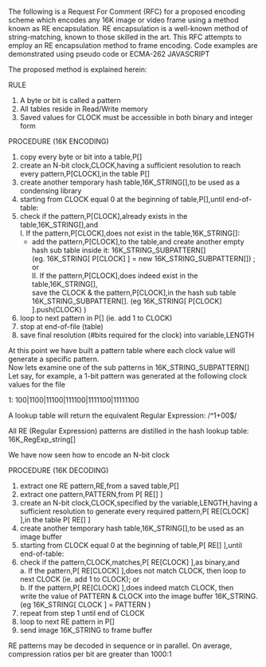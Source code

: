 

The following is a Request For Comment (RFC) for a proposed encoding scheme which encodes any 16K image or video frame using a method known as RE encapsulation. RE encapsulation is a well-known method of string-matching, known to those skilled in the art. This RFC attempts to employ an RE encapsulation method to frame encoding. Code examples are demonstrated using pseudo code or ECMA-262 JAVASCRIPT

The proposed method is explained herein:

RULE  
1. A byte or bit is called a pattern  
2. All tables reside in Read/Write memory  
3. Saved values for CLOCK must be accessible in both binary and integer form  
  
PROCEDURE (16K ENCODING)  
1. copy every byte or bit into a table,P[]  
2. create an N-bit clock,CLOCK,having a sufficient resolution to reach every pattern,P[CLOCK],in the table P[]  
3. create another temporary hash table,16K_STRING[],to be used as a condensing library  
4. starting from CLOCK equal 0 at the beginning of table,P[],until end-of-table:  
  1. check if the pattern,P[CLOCK],already exists in the table,16K_STRING[],and  
    I. If the pattern,P[CLOCK],does not exist in the table,16K_STRING[]:  
       - add the pattern,P[CLOCK],to the table,and create another empty hash sub table inside it: 16K_STRING_SUBPATTERN[]   
         (eg. 16K_STRING[ P[CLOCK] ] = new 16K_STRING_SUBPATTERN[]) ; or  
    II. If the pattern,P[CLOCK],does indeed exist in the table,16K_STRING[],  
      save the CLOCK & the pattern,P[CLOCK],in the hash sub table 16K_STRING_SUBPATTERN[]. (eg 16K_STRING[ P[CLOCK] ].push(CLOCK) )  
  2. loop to next pattern in P[] (ie. add 1 to CLOCK)  
5. stop at end-of-file (table)  
6. save final resolution (#bits required for the clock) into variable,LENGTH  
   
At this point we have built a pattern table where each clock value will generate a specific pattern.  
Now lets examine one of the sub patterns in 16K_STRING_SUBPATTERN[]  
Let say, for example, a 1-bit pattern was generated at the following clock values for the file  
  
1: 100|1100|11100|111100|1111100|11111100  
   
A lookup table will return the equivalent Regular Expression: /^1+00$/  
 
All RE (Regular Expression) patterns are distilled in the hash lookup table: 16K_RegExp_string[]  
  
We have now seen how to encode an N-bit clock  
  
  
PROCEDURE (16K DECODING)  
1. extract one RE pattern,RE,from a saved table,P[]  
2. extract one pattern,PATTERN,from P[ RE[] ]  
3. create an N-bit clock,CLOCK,specified by the variable,LENGTH,having a sufficient resolution to generate every required pattern,P[ RE[CLOCK] ],in the table P[ RE[] ]  
4. create another temporary hash table,16K_STRING[],to be used as an image buffer  
5. starting from CLOCK equal 0 at the beginning of table,P[ RE[] ],until end-of-table:  
  1. check if the pattern,CLOCK,matches,P[ RE[CLOCK] ],as binary,and  
    a. If the pattern,P[ RE[CLOCK] ],does not match CLOCK, then loop to next CLOCK (ie. add 1 to CLOCK); or  
    b. If the pattern,P[ RE[CLOCK] ],does indeed match CLOCK, then  
      write the value of PATTERN & CLOCK into the image buffer 16K_STRING. (eg 16K_STRING[ CLOCK ] = PATTERN )  
  2. repeat from step 1 until end of CLOCK  
6. loop to next RE pattern in P[]  
7. send image 16K_STRING to frame buffer  
  
  
RE patterns may be decoded in sequence or in parallel. On average, compression ratios per bit are greater than 1000:1

